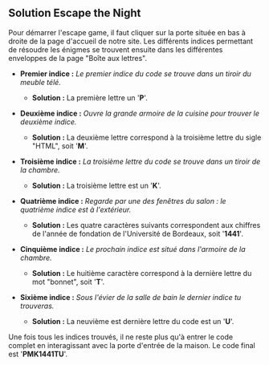 ## Solution Escape the Night

Pour démarrer l'escape game, il faut cliquer sur la porte située en bas à droite de la page d'accueil de notre site. Les différents indices permettant de résoudre les énigmes se trouvent ensuite dans les différentes enveloppes de la page "Boîte aux lettres".

- **Premier indice :** *Le premier indice du code se trouve dans un tiroir du meuble télé.*
    - **Solution :** La première lettre un '**P**'.

- **Deuxième indice :** *Ouvre la grande armoire de la cuisine pour trouver le deuxième indice.*
    - **Solution :** La deuxième lettre correspond à la troisième lettre du sigle "HTML", soit '**M**'.

- **Troisième indice :** *La troisième lettre du code se trouve dans un tiroir de la chambre.*
    - **Solution :** La troisième lettre est un '**K**'.

- **Quatrième indice :** *Regarde par une des fenêtres du salon : le quatrième indice est à l'extérieur.*
    - **Solution :** Les quatre caractères suivants correspondent aux chiffres de l'année de fondation de l'Université de Bordeaux, soit '**1441**'.

- **Cinquième indice :** *Le prochain indice est situé dans l'armoire de la chambre.*
    - **Solution :** Le huitième caractère correspond à la dernière lettre du mot "bonnet", soit '**T**'.

- **Sixième indice :** *Sous l'évier de la salle de bain le dernier indice tu trouveras.*
    - **Solution :** La neuvième est dernière lettre du code est un '**U**'.

Une fois tous les indices trouvés, il ne reste plus qu'à entrer le code complet en interagissant avec la porte d'entrée de la maison. Le code final est '**PMK1441TU**'.